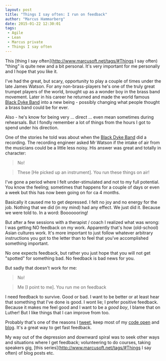 ```yaml
---
layout: post
title: "Things I say often: I run on feedback"
author: "Marcus Hammarberg"
date: 2015-01-22 12:30:01
tags:
 - Agile
 - Lean
 - Marcus private
 - Things I say often
---
```


This [thing I say often](http://www.marcusoft.net/tags/#Things I say often) "thing" is quite new and a bit personal. It's very important for me personally and I hope that you like it.

I've had the great, but scary, opportunity to play a couple of times under the late James Watson. For any non-brass-players he's one of the truly great trumpet players of the world, brought up as a wonder boy in the brass band movement. Later in his career he returned and made the world famous [Black Dyke Band](http://blackdykeband.co.uk) into a new being - possibly changing what people thought a brass band could be for ever.

Also - he's know for being very ... direct ... even mean sometimes during rehearsals. But I fondly remember a lot of things from the hours I got to spend under his direction.

<a name='more'></a>

One of the stories he told was about when the [Black Dyke Band](http://blackdykeband.co.uk) did a recording. The recording engineer asked Mr Watson if the intake of air from the musicians could be a little less noisy. His answer was great and totally in character:

<blockquote>No!</blockquote>
<blockquote>These [He picked up an instrument]. You run these things on air!</blockquote>

I've gone a period where I felt under-stimulated and not to my full potential. You know the feeling; sometimes that happens for a couple of days or even a week but this has now been going on for ca 4 months.

Basically it caused me to get depressed. I felt no joy and no energy for the job. Nothing that we did (in my mind) had any effect. We just did it. Because we were told to. In a word: Booooooring!

But after a few sessions with a therapist / coach I realized what was wrong: I was getting NO feedback on my work. Apparently that's how (old-school) Asian cultures work. It's more important to just follow whatever arbitrary instructions you got to the letter than to feel that you've accomplished something important.

No one expects feedback, but rather you just hope that you will not get "spotted" for something bad. No feedback is bad news for you.

But sadly that doesn't work for me:

<blockquote>No!</blockquote>
<blockquote>Me [I point to me]. You run me on feedback</blockquote>

I need feedback to survive. Good or bad. I want to be better or at least hear that something that I've done is good.
I wont lie; I prefer positive feedback. Because it makes me feel good and I want to be a *good boy*, I blame that on Luther! But I like things that I can improve from too.

Probably that's one of the reasons I [tweet](http://twitter.com/marcusoftnet), keep most of my [code open](http://github.com/marcusofnet) and [blog](/). It's a great way to get fast feedback.

My way out of the depression and downward spiral was to seek other ways and situations where I get feedback; volunteering to do courses, taking speakers gig, [this series](http://www.marcusoft.net/tags/#Things I say often) of blog posts etc.